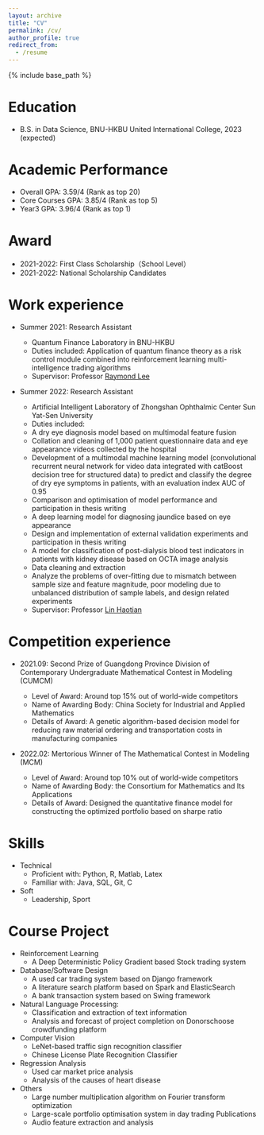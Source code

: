 ```yaml
---
layout: archive
title: "CV"
permalink: /cv/
author_profile: true
redirect_from:
  - /resume
---
```


{% include base_path %}

Education
======
* B.S. in Data Science, BNU-HKBU United International College, 2023 (expected)

Academic Performance
======
* Overall GPA: 3.59/4 (Rank as top 20)
* Core Courses GPA: 3.85/4 (Rank as top 5)
* Year3 GPA: 3.96/4 (Rank as top 1)

Award
======
* 2021-2022: First Class Scholarship（School Level）
* 2021-2022: National Scholarship Candidates

Work experience
======
* Summer 2021: Research Assistant
  * Quantum Finance Laboratory in BNU-HKBU
  * Duties included: Application of quantum finance theory as a risk control module combined into reinforcement learning multi-intelligence trading algorithms
  * Supervisor: Professor [Raymond Lee](https://dst.uic.edu.cn/faculty/faculty.htm#/raymondshtlee/cn)

* Summer 2022: Research Assistant
  * Artificial Intelligent Laboratory of Zhongshan Ophthalmic Center Sun Yat-Sen University
  * Duties included: 
   * A dry eye diagnosis model based on multimodal feature fusion
    * Collation and cleaning of 1,000 patient questionnaire data and eye appearance videos collected by the hospital
    * Development of a multimodal machine learning model (convolutional recurrent neural network for video data integrated with catBoost decision tree for structured data) to predict and classify the degree of dry eye symptoms in patients, with an evaluation index AUC of 0.95
    * Comparison and optimisation of model performance and participation in thesis writing
   * A deep learning model for diagnosing jaundice based on eye appearance
    * Design and implementation of external validation experiments and participation in thesis writing
   * A model for classification of post-dialysis blood test indicators in patients with kidney disease based on OCTA image analysis
    * Data cleaning and extraction
    * Analyze the problems of over-fitting due to mismatch between sample size and feature magnitude, poor modeling due to unbalanced distribution of sample labels, and design related experiments
  * Supervisor: Professor [Lin Haotian](https://bme.sysu.edu.cn/teacher/teacher05/1395910.htm)
  
Competition experience
=====
* 2021.09: Second Prize of Guangdong Province Division of Contemporary Undergraduate Mathematical Contest in Modeling (CUMCM)
  * Level of Award: Around top 15% out of world-wide competitors 
  * Name of Awarding Body: China Society for Industrial and Applied Mathematics
  * Details of Award: A genetic algorithm-based decision model for reducing raw material ordering and transportation costs in manufacturing companies

* 2022.02: Mertorious Winner of The Mathematical Contest in Modeling (MCM)
  * Level of Award: Around top 10% out of world-wide competitors 
  * Name of Awarding Body: the Consortium for Mathematics and Its Applications
  * Details of Award: Designed the quantitative finance model for constructing the optimized portfolio based on sharpe ratio


Skills
======
* Technical
  * Proficient with: Python, R, Matlab, Latex
  * Familiar with: Java, SQL, Git, C
* Soft 
  * Leadership, Sport

Course Project
=====
* Reinforcement Learning
  * A Deep Deterministic Policy Gradient based Stock trading system
* Database/Software Design
  * A used car trading system based on Django framework
  * A literature search platform based on Spark and ElasticSearch
  * A bank transaction system based on Swing framework
* Natural Language Processing:
  * Classification and extraction of text information
  * Analysis and forecast of project completion on Donorschoose crowdfunding platform
* Computer Vision
  * LeNet-based traffic sign recognition classifier
  * Chinese License Plate Recognition Classifier
* Regression Analysis
  * Used car market price analysis
  * Analysis of the causes of heart disease
* Others
  * Large number multiplication algorithm on Fourier transform optimization
  * Large-scale portfolio optimisation system in day trading
Publications
  * Audio feature extraction and analysis

  
